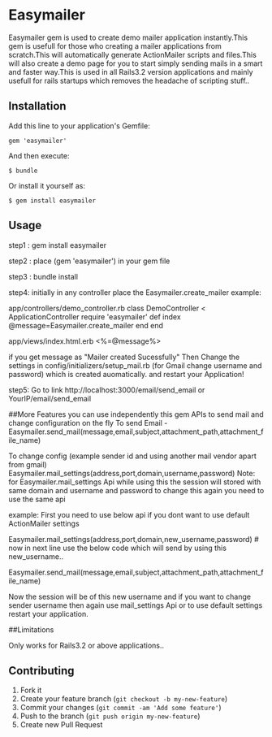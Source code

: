 # Easymailer

Easymailer gem is used to create demo mailer application instantly.This gem is usefull for those who creating a mailer 
applications from scratch.This will automatically generate ActionMailer scripts and files.This will also create a demo 
page for you to start simply sending mails in a smart and faster way.This is used in all Rails3.2 version applications 
and mainly usefull for rails startups which removes the headache of scripting stuff..

## Installation

Add this line to your application's Gemfile:

    gem 'easymailer'

And then execute:

    $ bundle

Or install it yourself as:

    $ gem install easymailer

## Usage

step1 :
gem install easymailer

step2 :
place (gem 'easymailer') in your gem file

step3 :
bundle install

step4:
initially in any controller place the Easymailer.create_mailer
 example:

app/controllers/demo_controller.rb
class DemoController < ApplicationController
  require 'easymailer'
  def index
    @message=Easymailer.create_mailer
  end
end

app/views/index.html.erb
<%=@message%>

if you get message as "Mailer created Sucessfully" Then Change the settings in config/initializers/setup_mail.rb
(for Gmail change username and password) which is created auomatically.
and restart your Application!

step5:
Go to link http://localhost:3000/email/send_email or YourIP/email/send_email

##More Features
you can use independently this gem APIs to send mail and change configuration on the fly
To send Email -
Easymailer.send_mail(message,email,subject,attachment_path,attachment_file_name)

To change config (example sender id and using another mail vendor apart from gmail)
Easymailer.mail_settings(address,port,domain,username,password)
Note: for Easymailer.mail_settings Api while using this the session will stored with same domain and username and 
password to change this again you need to use the same api

example:
First you need to use below api if you dont want to use default ActionMailer settings

Easymailer.mail_settings(address,port,domain,new_username,password) # now in next line use the below code which will 
send by using this new_username..

Easymailer.send_mail(message,email,subject,attachment_path,attachment_file_name)

Now the session will be of this new username and if you want to change sender username then again use mail_settings Api or to use default settings restart your application.

          
##Limitations

Only works for Rails3.2 or above applications..

## Contributing

1. Fork it
2. Create your feature branch (`git checkout -b my-new-feature`)
3. Commit your changes (`git commit -am 'Add some feature'`)
4. Push to the branch (`git push origin my-new-feature`)
5. Create new Pull Request
